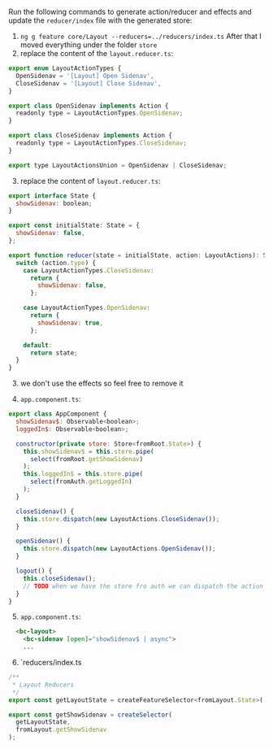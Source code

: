 Run the following commands to generate action/reducer and effects and update the `reducer/index` file with the generated store:
1. ``` ng g feature core/Layout --reducers=../reducers/index.ts ```
After that I moved everything under the folder `store`
2. replace the content of the `layout.reducer.ts`:

```js
export enum LayoutActionTypes {
  OpenSidenav = '[Layout] Open Sidenav',
  CloseSidenav = '[Layout] Close Sidenav',
}

export class OpenSidenav implements Action {
  readonly type = LayoutActionTypes.OpenSidenav;
}

export class CloseSidenav implements Action {
  readonly type = LayoutActionTypes.CloseSidenav;
}

export type LayoutActionsUnion = OpenSidenav | CloseSidenav;
```

3. replace the content of `layout.reducer.ts`:

```js
export interface State {
  showSidenav: boolean;
}

export const initialState: State = {
  showSidenav: false,
};

export function reducer(state = initialState, action: LayoutActions): State {
  switch (action.type) {
    case LayoutActionTypes.CloseSidenav:
      return {
        showSidenav: false,
      };

    case LayoutActionTypes.OpenSidenav:
      return {
        showSidenav: true,
      };

    default:
      return state;
  }
}
```

3. we don't use the effects so feel free to remove it

4. `app.component.ts`:

```js
export class AppComponent {
  showSidenav$: Observable<boolean>;
  loggedIn$: Observable<boolean>;

  constructor(private store: Store<fromRoot.State>) {
    this.showSidenav$ = this.store.pipe(
      select(fromRoot.getShowSidenav)
    );
    this.loggedIn$ = this.store.pipe(
      select(fromAuth.getLoggedIn)
    );
  }

  closeSidenav() {
    this.store.dispatch(new LayoutActions.CloseSidenav());
  }

  openSidenav() {
    this.store.dispatch(new LayoutActions.OpenSidenav());
  }

  logout() {
    this.closeSidenav();
    // TODO when we have the store fro auth we can dispatch the action
  }
}
```
5. `app.component.ts`:
```html
  <bc-layout>
    <bc-sidenav [open]="showSidenav$ | async">
    ...
```

6. `reducers/index.ts

```js
/**
 * Layout Reducers
 */
export const getLayoutState = createFeatureSelector<fromLayout.State>('layout');

export const getShowSidenav = createSelector(
  getLayoutState,
  fromLayout.getShowSidenav
);
```
